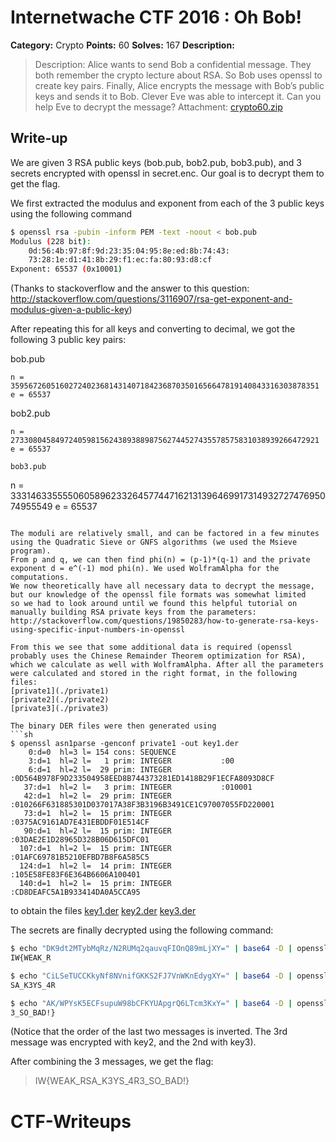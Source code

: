 # Internetwache CTF 2016 : Oh Bob!

**Category:** Crypto
**Points:** 60
**Solves:** 167
**Description:**

> Description: Alice wants to send Bob a confidential message. They both remember the crypto lecture about RSA. So Bob uses openssl to create key pairs. Finally, Alice encrypts the message with Bob’s public keys and sends it to Bob. Clever Eve was able to intercept it. Can you help Eve to decrypt the message?
> Attachment: [crypto60.zip](./crypto60.zip)

## Write-up

We are given 3 RSA public keys (bob.pub, bob2.pub, bob3.pub), and 3 secrets encrypted with openssl in secret.enc.
Our goal is to decrypt them to get the flag.

We first extracted the modulus and exponent from each of the 3 public keys using the following command
```sh
$ openssl rsa -pubin -inform PEM -text -noout < bob.pub
Modulus (228 bit):
    0d:56:4b:97:8f:9d:23:35:04:95:8e:ed:8b:74:43:
    73:28:1e:d1:41:8b:29:f1:ec:fa:80:93:d8:cf
Exponent: 65537 (0x10001)
```
(Thanks to stackoverflow and the answer to this question: http://stackoverflow.com/questions/3116907/rsa-get-exponent-and-modulus-given-a-public-key)

After repeating this for all keys and converting to decimal, we got the following 3 public key pairs:

bob.pub
```
n = 359567260516027240236814314071842368703501656647819140843316303878351
e = 65537
```
bob2.pub
```
n = 273308045849724059815624389388987562744527435578575831038939266472921
e = 65537

bob3.pub
```
n = 333146335555060589623326457744716213139646991731493272747695074955549
e = 65537
```

The moduli are relatively small, and can be factored in a few minutes using the Quadratic Sieve or GNFS algorithms (we used the Msieve program).
From p and q, we can then find phi(n) = (p-1)*(q-1) and the private exponent d = e^(-1) mod phi(n). We used WolframAlpha for the computations.
We now theoretically have all necessary data to decrypt the message, but our knowledge of the openssl file formats was somewhat limited
so we had to look around until we found this helpful tutorial on manually building RSA private keys from the parameters:
http://stackoverflow.com/questions/19850283/how-to-generate-rsa-keys-using-specific-input-numbers-in-openssl

From this we see that some additional data is required (openssl probably uses the Chinese Remainder Theorem optimization for RSA),
which we calculate as well with WolframAlpha. After all the parameters were calculated and stored in the right format, in the following files:
[private1](./private1)
[private2](./private2)
[private3](./private3)

The binary DER files were then generated using
```sh
$ openssl asn1parse -genconf private1 -out key1.der
    0:d=0  hl=3 l= 154 cons: SEQUENCE          
    3:d=1  hl=2 l=   1 prim: INTEGER           :00
    6:d=1  hl=2 l=  29 prim: INTEGER           :0D564B978F9D233504958EED8B744373281ED1418B29F1ECFA8093D8CF
   37:d=1  hl=2 l=   3 prim: INTEGER           :010001
   42:d=1  hl=2 l=  29 prim: INTEGER           :010266F631885301D037017A38F3B3196B3491CE1C97007055FD220001
   73:d=1  hl=2 l=  15 prim: INTEGER           :0375AC9161AD7E431EBDDF01E514CF
   90:d=1  hl=2 l=  15 prim: INTEGER           :03DAE2E1D28965D328B06D615DFC01
  107:d=1  hl=2 l=  15 prim: INTEGER           :01AFC69781B5210EFBD7B8F6A585C5
  124:d=1  hl=2 l=  14 prim: INTEGER           :105E58FE83F6E364B6606A100401
  140:d=1  hl=2 l=  15 prim: INTEGER           :CD8DEAFC5A1B933414DA0A5CCA95
```
to obtain the files
[key1.der](./key1.der)
[key2.der](./key2.der)
[key3.der](./key3.der)

The secrets are finally decrypted using the following command:
```sh
$ echo "DK9dt2MTybMqRz/N2RUMq2qauvqFIOnQ89mLjXY=" | base64 -D | openssl rsautl -keyform DER -inkey key1.der -decrypt
IW{WEAK_R

$ echo "CiLSeTUCCKkyNf8NVnifGKKS2FJ7VnWKnEdygXY=" | base64 -D | openssl rsautl -keyform DER -inkey key2.der -decrypt
SA_K3YS_4R

$ echo "AK/WPYsK5ECFsupuW98bCFKYUApgrQ6LTcm3KxY=" | base64 -D | openssl rsautl -keyform DER -inkey key3.der -decrypt
3_SO_BAD!}

```
(Notice that the order of the last two messages is inverted. The 3rd message was encrypted with key2, and the 2nd with key3).

After combining the 3 messages, we get the flag:
>  IW{WEAK_RSA_K3YS_4R3_SO_BAD!}

# CTF-Writeups
